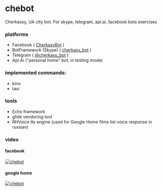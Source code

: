 # chebot
Cherkassy, UA city bot. 
For skype, telegram, api.ai, facebook bots exercises

### platforms
* Facebook ( [CherkasyBot](http://fb.me/cherkasybot) )
* BotFramework (Skype)  ( [cherkasy_bot](https://join.skype.com/bot/ce3552b9-2648-45da-8ec6-6ecab7064d1e) )
* Telegram ( [@cherkass_bot](https://web.telegram.org/#/im?p=@cherkass_bot) )
* Api.Ai  ("personal home" bot, in testing mode)


### implemented commands:

* kino
* taxi


### tools

* Echo framework
* glide vendoring tool
* RHVoice tts engine (used for Google Home films list voice response in russian)

### video

####  facebook

[![chebot](https://i.ytimg.com/vi/QnbLH4ERlik/hqdefault.jpg)](https://www.youtube.com/watch?v=QnbLH4ERlik)

#### google home
[![chebot](https://i.ytimg.com/vi/DXrwb6W4N7Q/hqdefault.jpg)](https://www.youtube.com/watch?v=DXrwb6W4N7Q)




